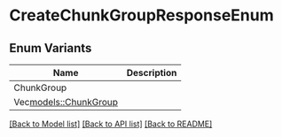 # CreateChunkGroupResponseEnum

## Enum Variants

| Name | Description |
|---- | -----|
| ChunkGroup |  |
| Vec<models::ChunkGroup> |  |

[[Back to Model list]](../README.md#documentation-for-models) [[Back to API list]](../README.md#documentation-for-api-endpoints) [[Back to README]](../README.md)


